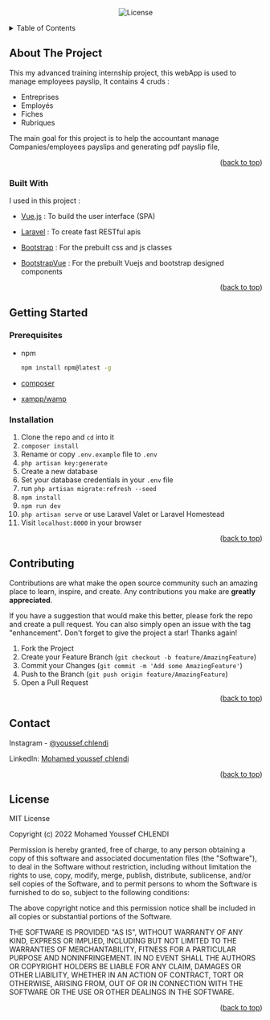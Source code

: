 <p align="center">
<img src="https://img.shields.io/packagist/l/laravel/framework" alt="License"></a>
</p>
<details>
  <summary>Table of Contents</summary>
  <ol>
    <li>
      <a href="#about-the-project">About The Project</a>
      <ul>
        <li><a href="#built-with">Built With</a></li>
      </ul>
    </li>
    <li>
      <a href="#getting-started">Getting Started</a>
      <ul>
        <li><a href="#prerequisites">Prerequisites</a></li>
        <li><a href="#installation">Installation</a></li>
      </ul>
    </li>
    <li><a href="#contributing">Contributing</a></li>
    <li><a href="#license">License</a></li>
    <li><a href="#contact">Contact</a></li>
    <li><a href="#acknowledgments">Acknowledgments</a></li>
  </ol>
</details>

## About The Project

This my advanced training internship project, this webApp is used to manage employees payslip,
It contains 4 cruds : 
* Entreprises
* Employés
* Fiches
* Rubriques

The main goal for this project is to help the accountant manage Companies/employees payslips and generating pdf payslip file,
<p align="right">(<a href="#top">back to top</a>)</p>

### Built With

I used in this project :

* [Vue.js](https://vuejs.org/) : To build the user interface (SPA) 

* [Laravel](https://laravel.com) : To create fast RESTful apis 

* [Bootstrap](https://getbootstrap.com) : For the prebuilt css and js classes 

* [BootstrapVue](https://bootstrap-vue.org) : For the prebuilt Vuejs and bootstrap designed components

<p align="right">(<a href="#top">back to top</a>)</p>

<!-- GETTING STARTED -->

## Getting Started

### Prerequisites

* npm
  ```sh
  npm install npm@latest -g
  ```
* [composer](https://getcomposer.org/download/) 
 
* [xampp/wamp](https://www.apachefriends.org/index.html)


### Installation

1. Clone the repo and `cd` into it
2. `composer install`
3. Rename or copy `.env.example` file to `.env`
4. `php artisan key:generate`
5. Create a new database
6. Set your database credentials in your `.env` file
7. run `php artisan migrate:refresh --seed`
8. `npm install`
9. `npm run dev`
10. `php artisan serve` or use Laravel Valet or Laravel Homestead
11. Visit `localhost:8000` in your browser


<p align="right">(<a href="#top">back to top</a>)</p>



<!-- USAGE EXAMPLES -->

<!-- CONTRIBUTING -->
## Contributing

Contributions are what make the open source community such an amazing place to learn, inspire, and create. Any contributions you make are **greatly appreciated**.

If you have a suggestion that would make this better, please fork the repo and create a pull request. You can also simply open an issue with the tag "enhancement".
Don't forget to give the project a star! Thanks again!

1. Fork the Project
2. Create your Feature Branch (`git checkout -b feature/AmazingFeature`)
3. Commit your Changes (`git commit -m 'Add some AmazingFeature'`)
4. Push to the Branch (`git push origin feature/AmazingFeature`)
5. Open a Pull Request

<p align="right">(<a href="#top">back to top</a>)</p>

<!-- CONTACT -->
## Contact

Instagram - [@youssef.chlendi](https://instagram.com/youssef.chlendi) 

LinkedIn: [Mohamed youssef chlendi](https://www.linkedin.com/in/mohamed-youssef-chlendi-1b5624183)

<p align="right">(<a href="#top">back to top</a>)</p>

## License
MIT License

Copyright (c) 2022 Mohamed Youssef CHLENDI

Permission is hereby granted, free of charge, to any person obtaining a copy
of this software and associated documentation files (the "Software"), to deal
in the Software without restriction, including without limitation the rights
to use, copy, modify, merge, publish, distribute, sublicense, and/or sell
copies of the Software, and to permit persons to whom the Software is
furnished to do so, subject to the following conditions:

The above copyright notice and this permission notice shall be included in all
copies or substantial portions of the Software.

THE SOFTWARE IS PROVIDED "AS IS", WITHOUT WARRANTY OF ANY KIND, EXPRESS OR
IMPLIED, INCLUDING BUT NOT LIMITED TO THE WARRANTIES OF MERCHANTABILITY,
FITNESS FOR A PARTICULAR PURPOSE AND NONINFRINGEMENT. IN NO EVENT SHALL THE
AUTHORS OR COPYRIGHT HOLDERS BE LIABLE FOR ANY CLAIM, DAMAGES OR OTHER
LIABILITY, WHETHER IN AN ACTION OF CONTRACT, TORT OR OTHERWISE, ARISING FROM,
OUT OF OR IN CONNECTION WITH THE SOFTWARE OR THE USE OR OTHER DEALINGS IN THE
SOFTWARE.
<p align="right">(<a href="#top">back to top</a>)</p>
